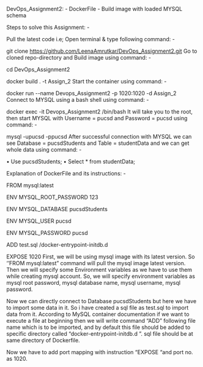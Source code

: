 DevOps_Assignment2: - DockerFile - Build image with loaded MYSQL schema

Steps to solve this Assignment: -

Pull the latest code i.e; Open terminal & type following command: -

  git clone https://github.com/LeenaAmrutkar/DevOps_Assignment2.git
Go to cloned repo-directory and Build image using command: -

  cd DevOps_Assignment2
  
 docker build . -t Assign_2
Start the container using command: -

 docker run --name Devops_Assignment2 -p 1020:1020 -d Assign_2
Connect to MYSQL using a bash shell using command: -

 docker exec -it Devops_Assignment2 /bin/bash
It will take you to the root, then start MYSQL with Username = pucsd and Password = pucsd using command: -

  mysql -upucsd -ppucsd
After successful connection with MYSQL we can see Database = pucsdStudents and Table = studentData and we can get whole data using command: -

•	Use pucsdStudents;
•	Select * from studentData;

Explanation of DockerFile and its instructions: -

FROM mysql:latest 

ENV MYSQL_ROOT_PASSWORD 123 

ENV MYSQL_DATABASE pucsdStudents 

ENV MYSQL_USER pucsd 

ENV MYSQL_PASSWORD pucsd 

ADD test.sql /docker-entrypoint-initdb.d 

EXPOSE 1020
First, we will be using mysql image with its latest version. So ‘’FROM mysql:latest” command will pull the mysql image latest version. Then we will specify some Environment variables as we have to use them while creating mysql account. So, we will specify environment variables as mysql root password, mysql database name, mysql username, mysql password.

Now we can directly connect to Database pucsdStudents but here we have to import some data in it. So i have created a sql file as test.sql to import data from it. According to MySQL container documentation if we want to execute a file at beginning then we will write command “ADD” following file name which is to be imported, and by default this file should be added to specific directory called “docker-entrypoint-initdb.d ”. sql file should be at same directory of Dockerfile.

Now we have to add port mapping with instruction “EXPOSE “and port no. as 1020.
